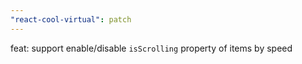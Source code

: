 ```yaml
---
"react-cool-virtual": patch
---
```


feat: support enable/disable `isScrolling` property of items by speed
